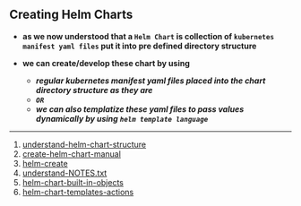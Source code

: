 ## Creating Helm Charts 

- **as we now understood that a `Helm Chart` is collection of `kubernetes manifest yaml files` put it into pre defined directory structure**

- **we can create/develop these chart by using**
   * ***regular kubernetes manifest yaml files placed into the chart directory structure as they are***
   * ***`OR`***
   * ***we can also templatize these yaml files to pass values dynamically by using `helm template language`***

---
01. [understand-helm-chart-structure](00-helm-chart-structure/README.md)
02. [create-helm-chart-manual](01-create-helm-chart-manual/README.md)
03. [helm-create](02-helm-create/README.md)
04. [understand-NOTES.txt](03-understand-NOTES.txt/README.md)
05. [helm-chart-built-in-objects](04-built-in-objects/README.md)
06. [helm-chart-templates-actions](05-helm-chart-template-functions/README.md)